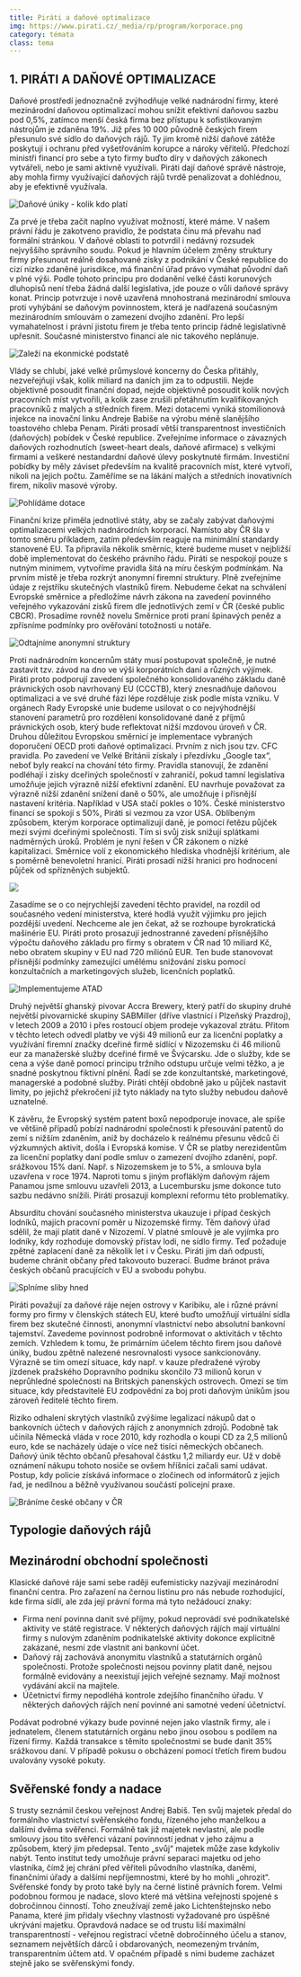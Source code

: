 ```yaml
---
title: Piráti a daňové optimalizace
img: https://www.pirati.cz/_media/rp/program/korporace.png
category: témata
class: tema
---
```


​1. PIRÁTI A DAŇOVÉ OPTIMALIZACE
-------


Daňové prostředí jednoznačně zvýhodňuje velké nadnárodní firmy, které mezinárodní daňovou optimalizací mohou snížit efektivní daňovou sazbu pod 0,5%, zatímco menší česká firma bez přístupu k sofistikovaným nástrojům je zdaněna 19%. Již přes 10 000 původně českých firem přesunulo své sídlo do daňových rájů.  Ty jim kromě nižší daňové zátěže poskytují i ochranu před vyšetřováním korupce a nároky věřitelů. Předchozí ministři financí pro sebe a tyto firmy buďto díry v daňových zákonech vytvářeli, nebo je sami aktivně využívali. Piráti dají daňové správě nástroje, aby mohla firmy využívající daňových rájů tvrdě penalizovat a dohlédnou, aby je efektivně využívala. 

![Daňové úniky - kolik kdo platí](uniky8.png )

Za prvé je třeba začít naplno využívat možností, které máme. V našem právní řádu je zakotveno pravidlo, že podstata činu má převahu nad formální stránkou. V daňové oblasti to potvrdil i nedávný rozsudek nejvyššího správního soudu. Pokud je hlavním účelem změny struktury firmy přesunout reálně dosahované zisky z podnikání v České republice do cizí nízko zdaněné jurisdikce, má finanční úřad právo vymáhat původní daň v plné výši. Podle tohoto principu pro dodanění velké části korunových dluhopisů není třeba žádná další legislativa, jde pouze o vůli daňové správy konat. Princip potvrzuje i nově uzavřená mnohostraná mezinárodní smlouva proti vyhýbání se daňovým povinnostem, která je nadřazená současným mezinárodním smlouvám o zamezení dvojího zdanění. Pro lepší vymahatelnost i právní jistotu firem je třeba tento princip řádně legislativně upřesnit. Současné ministerstvo financí ale nic takového neplánuje.

![Zaleží na ekonmické podstatě](uniky2.png )

Vlády se chlubí, jaké velké průmyslové koncerny do Česka přitáhly, nezveřejňují však, kolik miliard na daních jim za to odpustili. Nejde objektivně posoudit finanční dopad, nejde objektivně posoudit kolik nových pracovních míst vytvořili, a kolik zase zrušili přetáhnutím kvalifikovaných pracovníků z malých a středních firem. Mezi dotacemi vyniká stomilionová injekce na inovační linku Andreje Babiše na výrobu méně slanějšího toastového chleba Penam. Piráti prosadí větší transparentnost investičních (daňových) pobídek v České republice. Zveřejníme informace o závazných daňových rozhodnutích (sweet-heart deals, daňové afirmace) s velkými firmami a veškeré nestandardní daňové úlevy poskytnuté firmám. Investiční pobídky by měly záviset především na kvalitě pracovních míst, které vytvoří, nikoli na jejich počtu. Zaměříme se na lákání malých a středních inovativních firem, nikoliv masové výroby.

![Pohlídáme dotace](uniky9.png )

Finanční krize přiměla jednotlivé státy, aby se začaly zabývat daňovými optimalizacemi velkých nadnárodních korporací. Namísto aby ČR šla v tomto směru příkladem, zatím především reaguje na minimální standardy stanovené EU. Ta připravila několik směrnic, které budeme muset v nejbližší době implementovat do českého právního řádu. Piráti se nespokojí pouze s nutným minimem, vytvoříme pravidla šitá na míru českým podmínkám. Na prvním místě je třeba rozkrýt anonymní firemní struktury. Plně zveřejníme údaje z rejstříku skutečných vlastníků firem. Nebudeme čekat na schválení Evropské směrnice a předložíme návrh zákona na zavedení povinného veřejného vykazování zisků firem dle jednotlivých zemí v ČR (české public CBCR). Prosadíme rovněž novelu Směrnice proti praní špinavých peněz a zpřísníme podmínky pro ověřování totožnosti u notáře.  

![Odtajníme anonymní struktury ](uniky11.png )

Proti nadnárodním koncernům státy musí postupovat společně, je nutné zastavit tzv. závod na dno ve výši korporátních daní a různých výjimek. Piráti proto podporují zavedení společného konsolidovaného základu daně právnických osob navrhovaný EU (CCCTB), který znesnadňuje daňovou optimalizaci a ve své druhé fázi lépe rozděluje zisk podle místa vzniku. V orgánech Rady Evropské unie budeme usilovat o co nejvýhodnější stanovení parametrů pro rozdělení konsolidované daně z příjmů právnických osob, který bude reflektovat nižší mzdovou úroveň v ČR.
Druhou důležitou Evropskou směrnicí je implementace vybraných doporučení OECD proti daňové optimalizaci. Prvním z nich jsou tzv. CFC pravidla. Po zavedení ve Velké Británii získaly i přezdívku „Google tax“, neboť byly reakcí na chování této firmy. Pravidla stanovují, že zdanění podléhají i zisky dceřiných společností v zahraničí, pokud tamní legislativa umožňuje jejich výrazně nižší efektivní zdanění. EU navrhuje považovat za výrazně nižší zdanění snížení daně o  50%, ale umožňuje i přísnější nastavení kritéria. Například v USA stačí pokles o 10%. České ministerstvo financí se spokojí s 50%, Piráti si vezmou za vzor USA.
Oblíbeným způsobem, kterým korporace optimalizují daně, je pomocí řetězu půjček mezi svými dceřinými společnosti. Tím si svůj zisk snižují splátkami nadměrných úroků. Problém je nyní řešen v ČR zákonem o nízké kapitalizaci. Směrnice volí z ekonomického hlediska vhodnější kritérium, ale s poměrně benevoletní hranicí.  Piráti prosadí nižší hranici pro hodnocení půjček od spřízněných subjektů.

![ ](uniky10.png )  

Zasadíme se o co nejrychlejší zavedení těchto pravidel, na rozdíl od současného vedení ministerstva, které hodlá využít výjimku pro jejich pozdější uvedení. Nechceme ale jen čekat, až se rozhoupe byrokratická mašinérie EU. Piráti proto prosazují jednostranné zavedení přísnějšího výpočtu daňového základu pro firmy s obratem v ČR nad 10 miliard Kč, nebo obratem skupiny v EU nad 720 miliónů EUR. Ten bude stanovovat přísnější podmínky zamezující umělému snižování zisku pomocí konzultačních a marketingových služeb, licenčních poplatků. 

![Implementujeme ATAD](uniky5.png )

Druhý největší ghanský pivovar Accra Brewery, který patří do skupiny druhé největší pivovarnické skupiny SABMiller (dříve vlastnící i Plzeňský Prazdroj), v letech 2009 a 2010 i přes rostoucí objem prodeje vykazoval ztrátu. Přitom v těchto letech odvedl platby ve výši 49 milionů eur za licenční poplatky a využívání firemní značky dceřiné firmě sídlící v Nizozemsku či 46 milionů eur za manažerské služby dceřiné firmě ve Švýcarsku. Jde o služby, kde se cena a výše daně pomocí principu tržního odstupu určuje velmi těžko, a je snadné poskytnou fiktivní plnění. Řadí se zde konzultantské, marketingové, managerské a podobné služby. Piráti chtějí obdobně jako u půjček nastavit limity, po jejichž překročení již tyto náklady na tyto služby nebudou daňově uznatelné.

K závěru, že Evropský systém patent boxů nepodporuje inovace, ale spíše ve většině případů pobízí nadnárodní společnosti k přesouvání patentů do zemí s nižším zdaněním, aniž by docházelo k reálnému přesunu vědců či výzkumných aktivit, došla i Evropská komise. V ČR se platby nerezidentům za licenční poplatky daní podle smluv o zamezení dvojího zdanění, popř. srážkovou 15% daní. Např. s Nizozemskem je to 5%, a smlouva byla uzavřena v roce 1974. Naproti tomu s jiným profláklým daňovým rájem Panamou jsme smlouvu uzavřeli 2013, a Lucembursku jsme dokonce tuto sazbu nedávno snížili. Piráti prosazují komplexní reformu této problematiky.

Absurditu chování současného ministerstva ukauzuje i případ českých lodníků, majích pracovní poměr u Nizozemské firmy. Těm daňový úřad sdělil, že mají platit daně v Nizozemí. V platné smlouvě je ale vyjímka pro lodníky, kdy rozhoduje domovský přístav lodi, ne sídlo firmy. Teď požaduje zpětné zaplacení daně za několik let i v Česku. Piráti jim daň odpustí, budeme chránit občany před takovouto buzerací. Budme bránot práva českých občanů pracujících v EU a svobodu pohybu.

![Splníme sliby hned ](uniky3.png )

Piráti považují za daňové ráje nejen ostrovy v Karibiku, ale i různé právní formy pro firmy v členských státech EU, které buďto umožňují virtuální sídla firem bez skutečné činnosti, anonymní vlastnictví nebo absolutní bankovní tajemství. Zavedeme povinnost podrobně informovat o aktivitách v těchto zemích. Vzhledem k tomu, že primárním účelem těchto firem jsou daňové úniky, budou zpětně nalezené nesrovnalosti vysoce sankcionovány. Výrazně se tím omezí situace, kdy např. v kauze předražené výroby jízdenek pražského Dopravního podniku skončilo 73 milionů korun v neprůhledné společnosti na Britských panenských ostrovech. Omezí se tím situace, kdy představitelé EU zodpovědní za boj proti daňovým únikům jsou zároveň ředitelé těchto firem.

Riziko odhalení skrytých vlastníků zvýšíme legalizací nákupů dat o bankovních účtech v daňových rájích z anonymních zdrojů. Podobně tak učinila Německá vláda v roce 2010, kdy rozhodla o koupi CD za 2,5 milionů euro, kde se nacházely údaje o více než tisíci německých občanech. Daňový únik těchto občanů přesahoval částku 1,2 miliardy eur. Už v době oznámení nákupu tohoto nosiče se ovšem hříšníci začali sami udávat. Postup, kdy policie získává informace o zločinech od informátorů z jejich řad, je nedílnou a běžně využívanou součástí policejní praxe.

![Bráníme české občany v ČR](uniky6.png )

Typologie daňových rájů
-----

Mezinárodní obchodní společnosti
----
Klasické daňové ráje sami sebe raději eufemisticky nazývají mezinárodní finanční centra. Pro zařazení na černou listinu pro nás nebude rozhodující, kde firma sídlí, ale zda její právní forma má tyto nežádoucí znaky:
* Firma         není povinna danit své příjmy, pokud neprovádí své podnikatelské aktivity ve státě         registrace. V některých daňových rájích mají virtuální firmy s nulovým zdaněním podnikatelské aktivity dokonce explicitně zakázané, nesmí zde vlastnit ani bankovní účet.                 
* Daňový ráj zachovává anonymitu vlastníků a statutárních orgánů         společnosti. Protože společnosti nejsou povinny platit daně, nejsou formálně evidovány a neexistují jejich veřejné seznamy. Mají možnost vydávání akcií na majitele.        
* Účetnictví firmy nepodléhá kontrole zdejšího finančního úřadu. V některých daňových rájích není povinné ani samotné vedení účetnictví.


Podávat podrobné výkazy bude povinné nejen jako vlastník firmy, ale i jednatelem, členem statutárních orgánu nebo jinou osobou s podílem na řízení firmy. Každá transakce s těmito společnostmi se bude danit 35% srážkovou daní. V případě pokusu o obcházení pomocí třetích firem budou uvalovány vysoké pokuty.


Svěřenské fondy a nadace
-----
S trusty seznámil českou veřejnost Andrej Babiš. Ten svůj majetek předal do formálního vlastnictví svěřenského fondu, řízeného jeho manželkou a dalšími dvěma svěřenci. Formálně tak již majetek nevlastní, ale podle smlouvy jsou tito svěřenci vázaní povinností jednat v jeho zájmu a způsobem, který jim předepsal. Tento „svůj“ majetek může zase kdykoliv nabýt. Tento institut tedy umožňuje právní separaci majetku od jeho vlastníka, čímž jej chrání před věřiteli původního vlastníka, daněmi, finančními úřady a dalšími nepříjemnostmi, které by ho mohli „ohrozit“. Svěřenské fondy by proto také byly na černé listině právních forem.
Velmi podobnou formou je nadace, slovo které má většina veřejnosti spojené s dobročinnou činností. Toho zneužívají země jako Lichtenštejnsko nebo Panama, které jim přidaly všechny vlastnosti vyžadované pro úspěšné ukrývání majetku. Opravdová nadace se od trustu liší maximální transparentností - veřejnou registrací včetně dobročinného účelu a stanov, seznamem největších dárců i obdarovaných, neomezeným trváním, transparentním účtem atd. V opačném případě s nimi budeme zacházet stejně jako se svěřenskými fondy.
